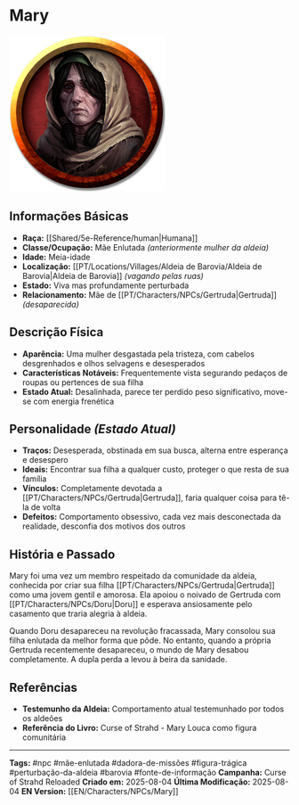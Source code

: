 # Mary

![Mary Louca](assets/images/characters/Mad-Mary.webp)

## Informações Básicas
- **Raça:** [[Shared/5e-Reference/human|Humana]]
- **Classe/Ocupação:** Mãe Enlutada *(anteriormente mulher da aldeia)*
- **Idade:** Meia-idade
- **Localização:** [[PT/Locations/Villages/Aldeia de Barovia/Aldeia de Barovia|Aldeia de Barovia]] *(vagando pelas ruas)*
- **Estado:** Viva mas profundamente perturbada
- **Relacionamento:** Mãe de [[PT/Characters/NPCs/Gertruda|Gertruda]] *(desaparecida)*

## Descrição Física
- **Aparência:** Uma mulher desgastada pela tristeza, com cabelos desgrenhados e olhos selvagens e desesperados
- **Características Notáveis:** Frequentemente vista segurando pedaços de roupas ou pertences de sua filha
- **Estado Atual:** Desalinhada, parece ter perdido peso significativo, move-se com energia frenética

## Personalidade *(Estado Atual)*
- **Traços:** Desesperada, obstinada em sua busca, alterna entre esperança e desespero
- **Ideais:** Encontrar sua filha a qualquer custo, proteger o que resta de sua família
- **Vínculos:** Completamente devotada a [[PT/Characters/NPCs/Gertruda|Gertruda]], faria qualquer coisa para tê-la de volta
- **Defeitos:** Comportamento obsessivo, cada vez mais desconectada da realidade, desconfia dos motivos dos outros

## História e Passado
Mary foi uma vez um membro respeitado da comunidade da aldeia, conhecida por criar sua filha [[PT/Characters/NPCs/Gertruda|Gertruda]] como uma jovem gentil e amorosa. Ela apoiou o noivado de Gertruda com [[PT/Characters/NPCs/Doru|Doru]] e esperava ansiosamente pelo casamento que traria alegria à aldeia.

Quando Doru desapareceu na revolução fracassada, Mary consolou sua filha enlutada da melhor forma que pôde. No entanto, quando a própria Gertruda recentemente desapareceu, o mundo de Mary desabou completamente. A dupla perda a levou à beira da sanidade.

## Referências
- **Testemunho da Aldeia:** Comportamento atual testemunhado por todos os aldeões
- **Referência do Livro:** Curse of Strahd - Mary Louca como figura comunitária

---
**Tags:** #npc #mãe-enlutada #dadora-de-missões #figura-trágica #perturbação-da-aldeia #barovia #fonte-de-informação
**Campanha:** Curse of Strahd Reloaded
**Criado em:** 2025-08-04
**Última Modificação:** 2025-08-04
**EN Version:** [[EN/Characters/NPCs/Mary]]
